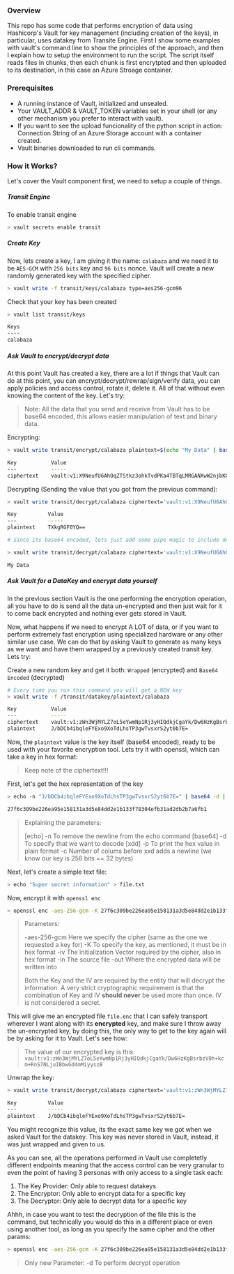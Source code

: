 ### Overview

This repo has some code that performs encryption of data using Hashicorp's Vault for key management (including creation of the keys), in particular, uses datakey from Transite Engine. First I show some examples with vault's command line to show the principles of the approach, and then I explain how to setup the environment to run the script. The script itself reads files in chunks, then each chunk is first encrytpted and then uploaded to its destination, in this case an Azure Stroage container. 

### Prerequisites

- A running instance of Vault, initialized and unsealed.
- Your VAULT_ADDR & VAULT_TOKEN variables set in your shell (or any other mechanism you prefer to interact with vault).
- If you want to see the upload funcionality of the python script in action: Connection String of an Azure Storage account with a container created. 
- Vault binaries downloaded to run cli commands. 

### How it Works?

Let's cover the Vault component first, we need to setup a couple of things. 

##### Transit Engine

To enable transit engine
```bash
> vault secrets enable transit 
```

##### Create Key

Now, lets create a key, I am giving it the name: `calabaza` and we need it to be `AES-GCM` with `256 bits` key and `96 bits` nonce. Vault will create a new randomly generated key with the specified cipher.
```bash
> vault write -f transit/keys/calabaza type=aes256-gcm96 
```


Check that your key has been created

```bash
> vault list transit/keys

Keys
----
calabaza
```

##### Ask Vault to encrypt/decrypt data

At this point Vault has created a key, there are a lot if things that Vault can do at this point, you can encrypt/decrypt/rewrap/sign/verify data, you can apply policies and access control, rotate it, delete it. All of that without even knowing the content of the key. Let's try:

> Note: All the data that you send and receive from Vault has to be base64 encoded, this allows easier manipulation of text and binary data. 

Encrypting:
```bash
> vault write transit/encrypt/calabaza plaintext=$(echo "My Data" | base64)

Key           Value
---           -----
ciphertext    vault:v1:X9NeufU6AhOqZTStkz3ohkTvdPKa4TBTqLMRGANXwW2njbKC
```

Decrypting (Sending the value that you got from the previous command):
```bash
> vault write transit/decrypt/calabaza ciphertext='vault:v1:X9NeufU6AhOqZTStkz3ohkTvdPKa4TBTqLMRGANXwW2njbKC'

Key          Value
---          -----
plaintext    TXkgRGF0YQ==

# Since its base64 encoded, lets just add some pipe magic to include decoding

> vault write transit/decrypt/calabaza ciphertext='vault:v1:X9NeufU6AhOqZTStkz3ohkTvdPKa4TBTqLMRGANXwW2njbKC' -format=json | jq -r '.data.plaintext' | base64 -d

My Data
```

##### Ask Vault for a DataKey and encrypt data yourself

In the previous section Vault is the one performing the encryption operation, all you have to do is send all the data un-encrypted and then just wait for it to come back encrypted and nothing ever gets stored in Vault. 

Now, what happens if we need to encrypt A LOT of data, or if you want to perform extremely fast encryption using specialized hardware or any other similar use case. We can do that by asking Vault to generate as many keys as we want and have them wrapped by a previously created transit key. Lets try:

Create a new random key and get it both: `Wrapped` (encrypted) and `Base64 Encoded` (decrypted)
```bash
# Every time you run this command you will get a NEW key
> vault write -f /transit/datakey/plaintext/calabaza

Key           Value
---           -----
ciphertext    vault:v1:zWn3WjMYLZ7oL5eYwmNp1Rj3yHIQdkjCgaYk/Dw6HzKgBsrbzV0h+kcm+RnS7NLjuIBbwGd4mMiyyszB
plaintext     J/bDCb4ibqleFYExo9XoTdLhsTP3gwTvsxrS2yt6b7E=

```

Now, the `plaintext` value is the key itself (base64 encoded), ready to be used with your favorite encryption tool. Lets try it with openssl, which can take a key in hex format:

> Keep note of the ciphertext!!!

First, let's get the hex representation of the key
```bash
> echo -n "J/bDCb4ibqleFYExo9XoTdLhsTP3gwTvsxrS2yt6b7E=" | base64 -d | xxd -p -c 32

27f6c309be226ea95e158131a3d5e84dd2e1b133f78304efb31ad2db2b7a6fb1
```
> Explaining the parameters: 
>
>[echo] 
-n To remove the newline from the echo command
 [base64] 
-d To specify that we want to decode
[xdd]
-p To print the hex value in plain format
-c Number of colums before xxd adds a newline  (we know our key is 256 bits == 32 bytes)

Next, let's create a simple text file:
```bash
> echo "Super secret information" > file.txt
```

Now, encrypt it with `openssl enc`

```bash
> openssl enc -aes-256-gcm -K 27f6c309be226ea95e158131a3d5e84dd2e1b133f78304efb31ad2db2b7a6fb1 -iv 000000000000000000000000 -in file.txt -out file.enc
```

> Parameters: 
>
> -aes-256-gcm Here we specify the cipher (same as the one we requested a key for)
> -K To specify the key, as mentioned, it must be in hex format
> -iv The initialization Vector required by the cipher, also in hex format
> -in The source file
> -out Where the encrypted data will be written into
>
> Both the Key and the IV are required by the entity that will decrypt the information. A very strict cryptographic requirement is that the combination of Key and IV **should never** be used more than once. IV is not considered a secret.

This will give me an encrypted file `file.enc` that I can safely transport wherever I want along with its **encrypted** key, and make sure I throw away the un-encrypted key,  by doing this, the only way to get to the key again will be by asking for it to Vault. Let's see how:
> The value of our encrypted key is this: `vault:v1:zWn3WjMYLZ7oL5eYwmNp1Rj3yHIQdkjCgaYk/Dw6HzKgBsrbzV0h+kcm+RnS7NLjuIBbwGd4mMiyyszB`

Unwrap the key:
```bash
> vault write transit/decrypt/calabaza ciphertext='vault:v1:zWn3WjMYLZ7oL5eYwmNp1Rj3yHIQdkjCgaYk/Dw6HzKgBsrbzV0h+kcm+RnS7NLjuIBbwGd4mMiyyszB'

Key          Value
---          -----
plaintext    J/bDCb4ibqleFYExo9XoTdLhsTP3gwTvsxrS2yt6b7E=
```

You might recognize this value, its the exact same key we got when we asked Vault for the datakey. This key was never stored in Vault, instead, it was just wrapped and given to us. 

As you can see, all the operations performed in Vault use completetly different endpoints meaning that the access control can be very granular to even the point of having 3 personas with only access to a single task each:

1. The Key Provider: Only able to request datakeys
2. The Encryptor: Only able to encrypt data for a specific key
3. The Decryptor: Only able to decrypt data for a specific key


Ahhh, in case you want to test the decryption of the file this is the command, but technically you would do this in a different place or even using another tool, as long as you specify the same cipher and the other params:


```bash
> openssl enc -aes-256-gcm -K 27f6c309be226ea95e158131a3d5e84dd2e1b133f78304efb31ad2db2b7a6fb1 -iv 000000000000000000000000 -d -in file.enc -out file_back.txt
```

> Only new Parameter:
> -d To perform decrypt operation
